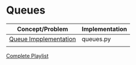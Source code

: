 
  
# Queues  
  |Concept/Problem|Implementation|  
|--|--|  
|[Queue Impplementation](https://www.youtube.com/watch?v=XuCbpw6Bj1U)|queues.py|  
|||  
  
[Complete Playlist](https://www.youtube.com/playlist?list=PLamIler5xrPqmGnmgZw4Y2l1YHVeM_X44)